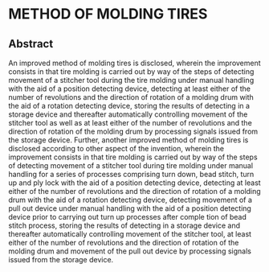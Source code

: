 # METHOD OF MOLDING TIRES

## Abstract
An improved method of molding tires is disclosed, wherein the improvement consists in that tire molding is carried out by way of the steps of detecting movement of a stitcher tool during the tire molding under manual handling with the aid of a position detecting device, detecting at least either of the number of revolutions and the direction of rotation of a molding drum with the aid of a rotation detecting device, storing the results of detecting in a storage device and thereafter automatically controlling movement of the stitcher tool as well as at least either of the number of revolutions and the direction of rotation of the molding drum by processing signals issued from the storage device. Further, another improved method of molding tires is disclosed according to other aspect of the invention, wherein the improvement consists in that tire molding is carried out by way of the steps of detecting movement of a stitcher tool during tire molding under manual handling for a series of processes comprising turn down, bead stitch, turn up and ply lock with the aid of a position detecting device, detecting at least either of the number of revolutions and the direction of rotation of a molding drum with the aid of a rotation detecting device, detecting movement of a pull out device under manual handling with the aid of a position detecting device prior to carrying out turn up processes after comple tion of bead stitch process, storing the results of detecting in a storage device and thereafter automatically controlling movement of the stitcher tool, at least either of the number of revolutions and the direction of rotation of the molding drum and movement of the pull out device by processing signals issued from the storage device.